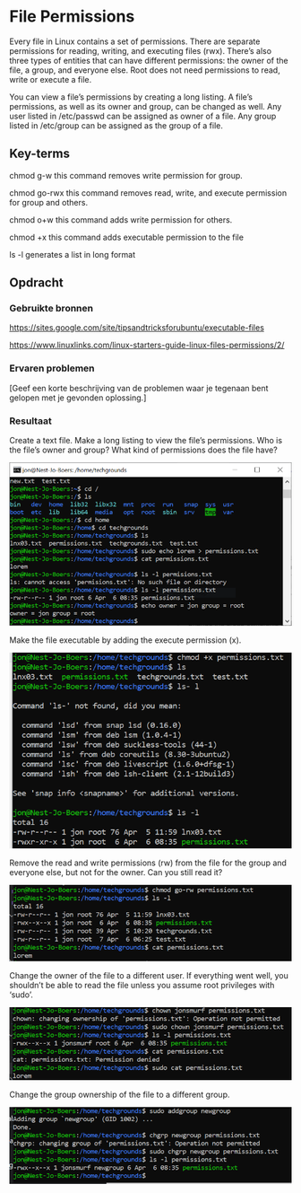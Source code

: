 # File Permissions
Every file in Linux contains a set of permissions. There are separate permissions for reading, writing, and executing files (rwx). There’s also three types of entities that can have different permissions: the owner of the file, a group, and everyone else. Root does not need permissions to read, write or execute a file.

You can view a file’s permissions by creating a long listing. A file’s permissions, as well as its owner and group, can be changed as well.
Any user listed in /etc/passwd can be assigned as owner of a file.
Any group listed in /etc/group can be assigned as the group of a file.


## Key-terms
chmod g-w this command removes write permission for group.

chmod go-rwx this command removes read, write, and execute permission for group and others.

chmod o+w this command adds write permission for others.

chmod +x <filename> this command adds executable permission to the file

ls -l generates a list in long format

## Opdracht
### Gebruikte bronnen
https://sites.google.com/site/tipsandtricksforubuntu/executable-files

https://www.linuxlinks.com/linux-starters-guide-linux-files-permissions/2/

### Ervaren problemen
[Geef een korte beschrijving van de problemen waar je tegenaan bent gelopen met je gevonden oplossing.]

### Resultaat

Create a text file.
Make a long listing to view the file’s permissions. Who is the file’s owner and group? What kind of permissions does the file have?

![vraag1+2](../00_includes/permissions1.PNG)

Make the file executable by adding the execute permission (x).

![Alt text](../00_includes/permissions2.PNG)

Remove the read and write permissions (rw) from the file for the group and everyone else, but not for the owner. Can you still read it?

![Alt text](../00_includes/permissions3.PNG)

Change the owner of the file to a different user. If everything went well, you shouldn’t be able to read the file unless you assume root privileges with ‘sudo’.

![Alt text](../00_includes/permissions4.PNG)

Change the group ownership of the file to a different group.

![Alt text](../00_includes/permissions5.PNG)
